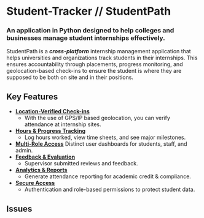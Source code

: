 # **Student-Tracker // StudentPath**
### An application in Python designed to help colleges and businesses manage student internships effectively.
StudentPath is a ***cross-platform*** internship management application that helps universities and organizations track students in their internships. This ensures accountability through placements, progress monitoring, and geolocation-based check-ins to ensure the student is where they are supposed to be both on site and in their positions. 

## **Key Features**
- **<ins>Location-Verified Check-ins</ins>**
    - With the use of GPS/IP based geolocation, you can verify attendance at internship sites.
- **<ins>Hours & Progress Tracking</ins>**
    - Log hours worked, view time sheets, and see major milestones. 
- **<ins>Multi-Role Access</ins>**
    Distinct user dashboards for students, staff, and admin. 
- **<ins>Feedback & Evaluation</ins>**
    - Supervisor submitted reviews and feedback.
- **<ins>Analytics & Reports</ins>**
    - Generate attendance reporting for academic credit & compliance. 
- **<ins>Secure Access</ins>**
    - Authentication and role-based permissions to protect student data. 

## Issues

